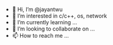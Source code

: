 - 👋 Hi, I’m @jayantwu
- 👀 I’m interested in c/c++, os, network
- 🌱 I’m currently learning ...
- 💞️ I’m looking to collaborate on ...
- 📫 How to reach me ...

<!---
jayantwu/jayantwu is a ✨ special ✨ repository because its `README.md` (this file) appears on your GitHub profile.
You can click the Preview link to take a look at your changes.
--->
